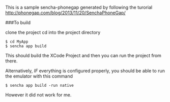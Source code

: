 This is a sample sencha-phonegap generated by following the turorial 
http://phonegap.com/blog/2013/11/20/SenchaPhoneGap/

###To build

clone the project cd into the project directory

```
$ cd MyApp
$ sencha app build 
```

This should build the XCode Project and then you can run the project from there.

Alternatively, *IF* everything is configured properly, you should be able to run the emulator with this command


```
$ sencha app build -run native
```

However it did not work for me.
